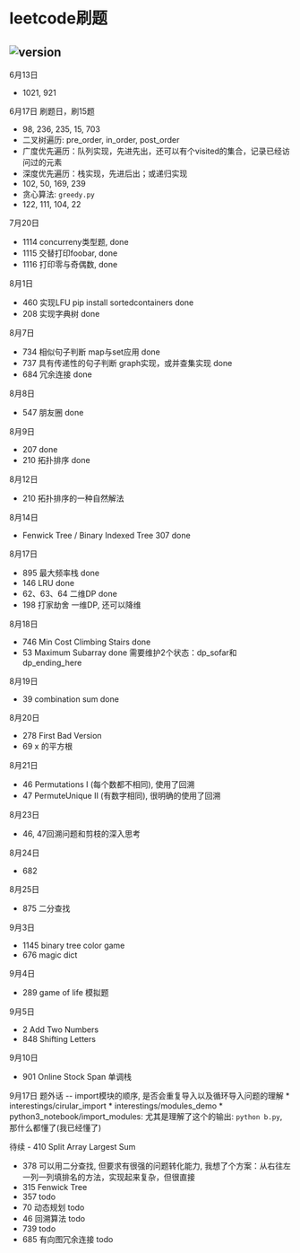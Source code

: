 # leetcode刷题

## ![version](https://img.shields.io/badge/python-3.7-blue)

6月13日
  - 1021, 921

6月17日 刷题日，刷15题
  - 98, 236, 235, 15, 703
  - 二叉树遍历: pre_order, in_order, post_order
  - 广度优先遍历：队列实现，先进先出，还可以有个visited的集合，记录已经访问过的元素
  - 深度优先遍历：栈实现，先进后出；或递归实现
  - 102, 50, 169, 239
  - 贪心算法: `greedy.py`
  - 122, 111, 104, 22

7月20日
  - 1114 concurreny类型题, done
  - 1115 交替打印foobar, done
  - 1116 打印零与奇偶数, done

8月1日
  - 460 实现LFU pip install sortedcontainers done
  - 208 实现字典树 done

8月7日
  - 734 相似句子判断 map与set应用 done
  - 737 具有传递性的句子判断 graph实现，或并查集实现 done
  - 684 冗余连接 done

8月8日
  - 547 朋友圈 done

8月9日
  - 207 done
  - 210 拓扑排序 done

8月12日
  - 210 拓扑排序的一种自然解法

8月14日
  - Fenwick Tree / Binary Indexed Tree 307 done

8月17日
  - 895 最大频率栈 done
  - 146 LRU done
  - 62、63、64 二维DP done
  - 198 打家劫舍 一维DP, 还可以降维

8月18日
  - 746 Min Cost Climbing Stairs done
  - 53 Maximum Subarray done 需要维护2个状态：dp_sofar和dp_ending_here

8月19日
  - 39 combination sum done

8月20日
  - 278 First Bad Version
  - 69 x 的平方根

8月21日
  - 46 Permutations I (每个数都不相同), 使用了回溯
  - 47 PermuteUnique II (有数字相同), 很明确的使用了回溯

8月23日
  - 46, 47回溯问题和剪枝的深入思考

8月24日
  - 682

8月25日
  - 875 二分查找

9月3日
  - 1145 binary tree color game
  - 676 magic dict

9月4日
  - 289 game of life 模拟题

9月5日
  - 2 Add Two Numbers
  - 848 Shifting Letters

9月10日
  - 901 Online Stock Span 单调栈

9月17日 题外话
  -- import模块的顺序, 是否会重复导入以及循环导入问题的理解
    * interestings/cirular_import
    * interestings/modules_demo
    * python3_notebook/import_modules: 尤其是理解了这个的输出: `python b.py`, 那什么都懂了(我已经懂了)


待续
    - 410 Split Array Largest Sum
  - 378 可以用二分查找, 但要求有很强的问题转化能力, 我想了个方案：从右往左一列一列填排名的方法，实现起来复杂，但很直接
  - 315 Fenwick Tree
  - 357 todo
  - 70 动态规划 todo
  - 46 回溯算法 todo
  - 739 todo
  - 685 有向图冗余连接 todo






